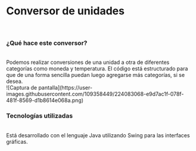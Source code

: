 <h1> Conversor de unidades </h1><br>

<h3>¿Qué hace este conversor?</h3><br>
Podemos realizar conversiones de una unidad a otra de diferentes categorías como moneda y temperatura. El código está estructurado para que de una forma sencilla puedan 
luego agregarse más categorías, si se desea.
<br>
![Captura de pantalla](https://user-images.githubusercontent.com/109358449/224083068-e9d7ac1f-078f-481f-8569-d1b8614e068a.png)
<br>
<h3>Tecnologías utilizadas</h3><br>
Está desarrollado con el lenguaje Java utilizando Swing para las interfaces gráficas.
